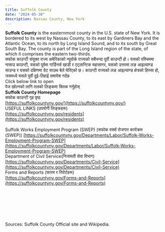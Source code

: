 ```yaml
---
title: Suffolk County
date: "2024-05-30"
description: Nassau County, New York
---
```

**Suffolk County** is the easternmost county in the U.S. state of New York. It is bordered to its west by Nassau County, to its east by Gardiners Bay and the Atlantic Ocean, to its north by Long Island Sound, and to its south by Great South Bay. The county is part of the Long Island region of the state, of which it comprises the eastern two-thirds. <br/>
सफोक काउन्टी संयुक्त राज्य अमेरिकाको न्यूयोर्क राज्यको सबैभन्दा पूर्वी काउन्टी हो। यसको पश्चिममा नासाउ काउन्टी, यसको पूर्वमा गार्डिनर्स खाडी र एट्लान्टिक महासागर, यसको उत्तरमा लङ आइल्याण्ड साउन्ड र यसको दक्षिणमा ग्रेट साउथ बेले घेरिएको छ। काउन्टी राज्यको लङ आइल्याण्ड क्षेत्रको हिस्सा हो, जसमध्ये यसले पूर्वी दुई-तिहाई समावेश गर्दछ
<br/>
Click below link to open<br/>पेज खोल्नको लागि तलको लिङ्कमा क्लिक गर्नुहोस्
<br/>
**Suffolk County Homepage**<br/>सफोक काउन्टी गृह पृष्ठ<br/>
[https://suffolkcountyny.gov/](https://suffolkcountyny.gov/)
<br/>
USEFUL LINKS (उपयोगी लिङ्कहरू)<br/>
[https://suffolkcountyny.gov/residents](https://suffolkcountyny.gov/residents)<br/>
<br/>
Suffolk Works Employment Program (SWEP) (सफोक वर्क्स रोजगार कार्यक्रम (SWEP))
[https://suffolkcountyny.gov/Departments/Labor/Suffolk-Works-Employment-Program-SWEP](https://suffolkcountyny.gov/Departments/Labor/Suffolk-Works-Employment-Program-SWEP)
<br/>
Department of Civil Service(निजामती सेवा विभाग)<br/>
[https://suffolkcountyny.gov/Departments/Civil-Service](https://suffolkcountyny.gov/Departments/Civil-Service)
<br/>
Forms and Reports (फारम र रिपोर्टहरू)<br/>
[https://suffolkcountyny.gov/Forms-and-Reports](https://suffolkcountyny.gov/Forms-and-Reports)




<br/><br/><br/><br/><br/><br/>Sources: Suffolk County Official site and Wikipedia.



